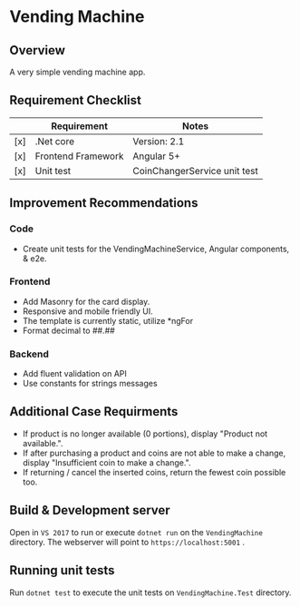 # Vending Machine

## Overview
A very simple vending machine app. 

## Requirement Checklist
| |Requirement | Notes |
|--|--|--|
| [x] | .Net core | Version: 2.1 | 
| [x] | Frontend Framework | Angular 5+  |
| [x] | Unit test | CoinChangerService unit test |

## Improvement Recommendations

### Code
- Create unit tests for the VendingMachineService, Angular components, & e2e.

### Frontend
- Add Masonry for the card display.
- Responsive and mobile friendly UI.
- The template is currently static, utilize \*ngFor
- Format decimal to ##.##

### Backend
- Add fluent validation on API
- Use constants for strings messages

## Additional Case Requirments
- If product is no longer available (0 portions), display "Product not available.". 
- If after purchasing a product and coins are not able to make a change, display "Insufficient coin to make a change.".
- If returning / cancel the inserted coins, return the fewest coin possible too.


## Build & Development server
Open in `VS 2017` to run or execute `dotnet run` on the `VendingMachine` directory. The webserver will point to `https://localhost:5001`
.

## Running unit tests
Run `dotnet test` to execute the unit tests on `VendingMachine.Test` directory.
